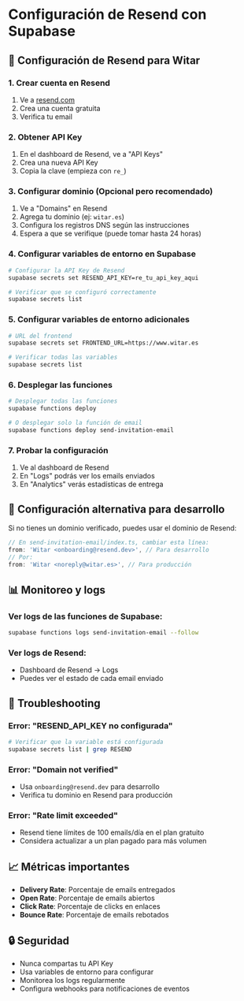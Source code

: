 # Configuración de Resend con Supabase

## 📧 Configuración de Resend para Witar

### 1. Crear cuenta en Resend

1. Ve a [resend.com](https://resend.com)
2. Crea una cuenta gratuita
3. Verifica tu email

### 2. Obtener API Key

1. En el dashboard de Resend, ve a "API Keys"
2. Crea una nueva API Key
3. Copia la clave (empieza con `re_`)

### 3. Configurar dominio (Opcional pero recomendado)

1. Ve a "Domains" en Resend
2. Agrega tu dominio (ej: `witar.es`)
3. Configura los registros DNS según las instrucciones
4. Espera a que se verifique (puede tomar hasta 24 horas)

### 4. Configurar variables de entorno en Supabase

```bash
# Configurar la API Key de Resend
supabase secrets set RESEND_API_KEY=re_tu_api_key_aqui

# Verificar que se configuró correctamente
supabase secrets list
```

### 5. Configurar variables de entorno adicionales

```bash
# URL del frontend
supabase secrets set FRONTEND_URL=https://www.witar.es

# Verificar todas las variables
supabase secrets list
```

### 6. Desplegar las funciones

```bash
# Desplegar todas las funciones
supabase functions deploy

# O desplegar solo la función de email
supabase functions deploy send-invitation-email
```

### 7. Probar la configuración

1. Ve al dashboard de Resend
2. En "Logs" podrás ver los emails enviados
3. En "Analytics" verás estadísticas de entrega

## 🔧 Configuración alternativa para desarrollo

Si no tienes un dominio verificado, puedes usar el dominio de Resend:

```typescript
// En send-invitation-email/index.ts, cambiar esta línea:
from: 'Witar <onboarding@resend.dev>', // Para desarrollo
// Por:
from: 'Witar <noreply@witar.es>', // Para producción
```

## 📊 Monitoreo y logs

### Ver logs de las funciones de Supabase:
```bash
supabase functions logs send-invitation-email --follow
```

### Ver logs de Resend:
- Dashboard de Resend → Logs
- Puedes ver el estado de cada email enviado

## 🚨 Troubleshooting

### Error: "RESEND_API_KEY no configurada"
```bash
# Verificar que la variable está configurada
supabase secrets list | grep RESEND
```

### Error: "Domain not verified"
- Usa `onboarding@resend.dev` para desarrollo
- Verifica tu dominio en Resend para producción

### Error: "Rate limit exceeded"
- Resend tiene límites de 100 emails/día en el plan gratuito
- Considera actualizar a un plan pagado para más volumen

## 📈 Métricas importantes

- **Delivery Rate**: Porcentaje de emails entregados
- **Open Rate**: Porcentaje de emails abiertos
- **Click Rate**: Porcentaje de clicks en enlaces
- **Bounce Rate**: Porcentaje de emails rebotados

## 🔒 Seguridad

- Nunca compartas tu API Key
- Usa variables de entorno para configurar
- Monitorea los logs regularmente
- Configura webhooks para notificaciones de eventos 